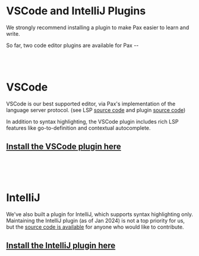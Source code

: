 # VSCode and IntelliJ Plugins

We strongly recommend installing a plugin to make Pax easier to learn and write.

So far, two code editor plugins are available for Pax --

<br />
<br />

# VSCode
VSCode is our best supported editor, via Pax's implementation of the language server protocol. (see LSP [source code](https://github.com/paxproject/pax/tree/master/pax-language-server) and plugin [source code](https://github.com/paxproject/vscode-extension))

In addition to syntax highlighting, the VSCode plugin includes rich LSP features like go-to-definition and contextual autocomplete.
## [**Install the VSCode plugin here**](https://marketplace.visualstudio.com/items?itemName=Pax.pax-vscode-extension)


<br />
<br />
<br />

# IntelliJ

We've also built a plugin for IntelliJ, which supports syntax highlighting only.  Maintaining the IntelliJ plugin (as of Jan 2024) is not a top priority for us, but 
the [source code is available](https://github.com/paxproject/intellij-plugin) for anyone who would like to contribute.
## [**Install the IntelliJ plugin here**](https://plugins.jetbrains.com/plugin/21408-pax)